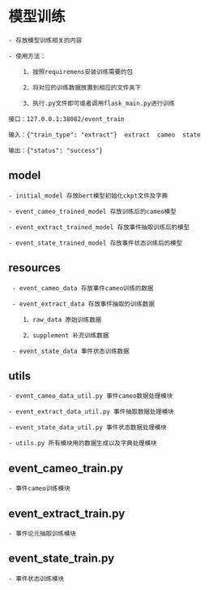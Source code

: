 # 模型训练
    
    - 存放模型训练相关的内容
    
    - 使用方法：
        
        1、按照requiremens安装训练需要的包
        
        2、将对应的训练数据放置到相应的文件夹下
        
        3、执行.py文件即可或者调用flask_main.py进行训练
        
    接口：127.0.0.1:38082/event_train
    
    输入：{"train_type": "extract"}  extract  cameo  state
    
    输出：{"status": "success"}

## model

    - initial_model 存放bert模型初始化ckpt文件及字典
    
    - event_cameo_trained_model 存放训练后的cameo模型
    
    - event_extract_trained_model 存放事件抽取训练后的模型
      
    - event_state_trained_model 存放事件状态训练后的模型
      
## resources
     
     - event_cameo_data 存放事件cameo训练的数据
     
     - event_extract_data 存放事件抽取的训练数据
     
        1、raw_data 原始训练数据
        
        2、supplement 补充训练数据
        
     - event_state_data 事件状态训练数据

## utils
    
    - event_cameo_data_util.py 事件cameo数据处理模块
    
    - event_extract_data_util.py 事件抽取数据处理模块
    
    - event_state_data_util.py 事件状态数据处理模块
    
    - utils.py 所有模块用的数据生成以及字典处理模块

## event_cameo_train.py

    - 事件cameo训练模块

## event_extract_train.py

    - 事件论元抽取训练模块
    
## event_state_train.py

    - 事件状态训练模块
    